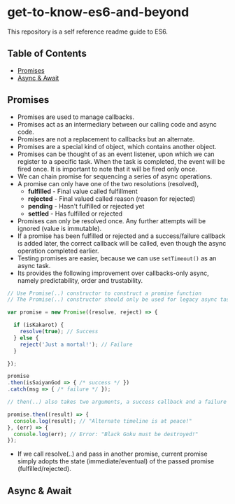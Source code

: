 # get-to-know-es6-and-beyond
This repository is a self reference readme guide to ES6.

## Table of Contents

* [Promises](#promises)
* [Async & Await](#async--await)

## Promises

+ Promises are used to manage callbacks. 
+ Promises act as an intermediary between our calling code and async code. 
+ Promises are not a replacement to callbacks but an alternate.
+ Promises are a special kind of object, which contains another object. 
+ Promises can be thought of as an event listener, upon which we can register to a specific task. When the task is completed, the event will be fired once. It is important to note that it will be fired only once.
+ We can chain promise for sequencing a series of async operations.
+ A promise can only have one of the two resolutions (resolved),  
  + **fulfilled** - Final value called fulfillment
  + **rejected** - Final valued called reason (reason for rejected)
  + **pending** - Hasn't fulfilled or rejected yet
  + **settled** - Has fulfilled or rejected
+ Promises can only be resolved once. Any further attempts will be ignored (value is immutable).
+ If a promise has been fulfilled or rejected and a success/failure callback is added later, the correct callback will be called, even though the async operation completed earlier.
+ Testing promises are easier, because we can use `setTimeout()` as an async task.
+ Its provides the following improvement over callbacks-only async, namely predictability, order and trustability.


```javascript
// Use Promise(..) constructor to construct a promise function
// The Promise(..) constructor should only be used for legacy async tasks (setTimeout / XMLHttpRequest)

var promise = new Promise((resolve, reject) => {

  if (isKakarot) {
    resolve(true); // Success
  } else {
    reject('Just a mortal!'); // Failure
  }

});

promise
.then(isSaiyanGod => { /* success */ })
.catch(msg => { /* failure */ });

// then(..) also takes two arguments, a success callback and a failure callback

promise.then((result) => {
  console.log(result); // "Alternate timeline is at peace!"
}, (err) => {
  console.log(err); // Error: "Black Goku must be destroyed!"
});

```

+ If we call resolve(..) and pass in another promise, current promise simply adopts the state (immediate/eventual) of the passed promise (fulfilled/rejected).

## Async & Await

